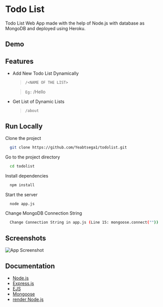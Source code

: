 
# Todo List

Todo List Web App made with the help of Node.js with database as MongoDB and deployed using Heroku.
## Demo




## Features

- Add New Todo List Dynamically
    > `/<NAME OF THE LIST>`

    > `Eg:` /Hello

- Get List of Dynamic Lists
    > `/about`



## Run Locally

Clone the project

```bash
  git clone https://github.com/Yeabtsega1/todolist.git
```

Go to the project directory

```bash
  cd todolist
```

Install dependencies

```bash
  npm install
```

Start the server

```bash
  node app.js
```
Change MongoDB Connection String

```bash
  Change Connection String in app.js (Line 15: mongoose.connect(""))
```

## Screenshots

![App Screenshot](https://i.ibb.co/4JvwWtq/To-Do-List-copy.png)


## Documentation

- [Node.js](https://nodejs.org/en/docs/) 
- [Express.js](https://expressjs.com/)
- [EJS](https://ejs.co/#docs)
- [Mongoose](https://mongoosejs.com/docs/guide.html)
- [render Node.js](https://docs.render.com/deploy-node-express-app)

